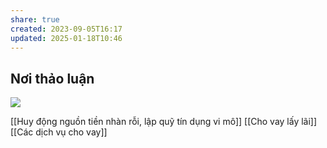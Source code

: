 ```yaml
---
share: true
created: 2023-09-05T16:17
updated: 2025-01-18T10:46
---
```

## Nơi thảo luận
![](https://i.imgur.com/OtW4epu.png)

[[Huy động nguồn tiền nhàn rỗi, lập quỹ tín dụng vi mô]]
[[Cho vay lấy lãi]]
[[Các dịch vụ cho vay]]  